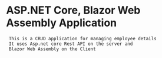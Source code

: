 # ASP.NET Core, Blazor Web Assembly Application 

     This is a CRUD application for managing employee details 
     It uses Asp.net core Rest API on the server and 
     Blazor Web Assembly on the Client